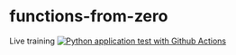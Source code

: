 # functions-from-zero
Live training
[![Python application test with Github Actions](https://github.com/ChamboxCom/functions-from-zero/actions/workflows/main.yml/badge.svg)](https://github.com/ChamboxCom/functions-from-zero/actions/workflows/main.yml)

